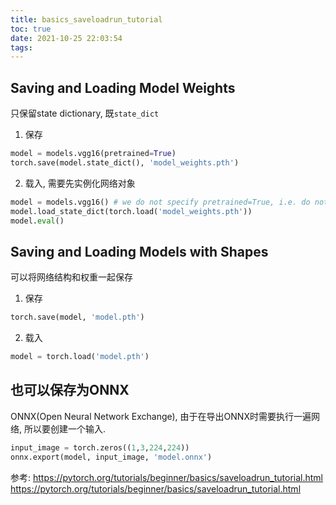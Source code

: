 ```yaml
---
title: basics_saveloadrun_tutorial
toc: true
date: 2021-10-25 22:03:54
tags:
---
```



## Saving and Loading Model Weights
只保留state dictionary, 既`state_dict`


1. 保存
```python
model = models.vgg16(pretrained=True)
torch.save(model.state_dict(), 'model_weights.pth')
```

2. 载入, 需要先实例化网络对象
```python
model = models.vgg16() # we do not specify pretrained=True, i.e. do not load default weights
model.load_state_dict(torch.load('model_weights.pth'))
model.eval()
```

## Saving and Loading Models with Shapes
可以将网络结构和权重一起保存

1. 保存
```python
torch.save(model, 'model.pth')
```

2. 载入
```python
model = torch.load('model.pth')
```


## 也可以保存为ONNX
ONNX(Open Neural Network Exchange), 由于在导出ONNX时需要执行一遍网络, 所以要创建一个输入.

```python
input_image = torch.zeros((1,3,224,224))
onnx.export(model, input_image, 'model.onnx')
```


参考:
https://pytorch.org/tutorials/beginner/basics/saveloadrun_tutorial.html
https://pytorch.org/tutorials/beginner/basics/saveloadrun_tutorial.html

